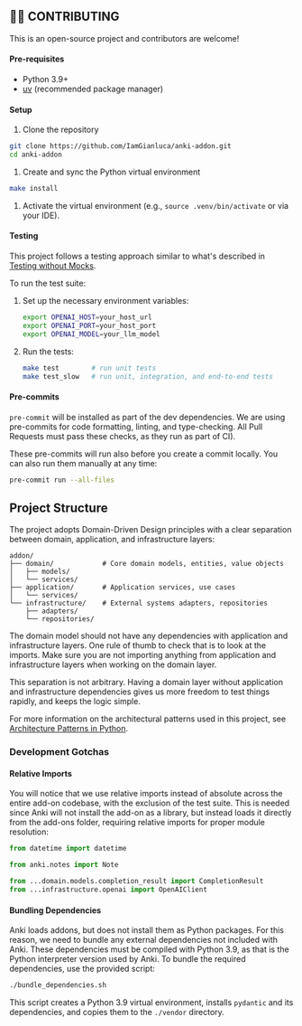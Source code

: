 ## 🧑‍💻 CONTRIBUTING

This is an open-source project and contributors are welcome!

#### Pre-requisites

* Python 3.9+
* [uv](https://github.com/astral-sh/uv) (recommended package manager)

#### Setup

1. Clone the repository
```bash
git clone https://github.com/IamGianluca/anki-addon.git
cd anki-addon
```
1. Create and sync the Python virtual environment
```bash
make install
```

1. Activate the virtual environment (e.g., `source .venv/bin/activate` or via your IDE).

#### Testing

This project follows a testing approach similar to what's described in [Testing without Mocks](https://www.jamesshore.com/v2/projects/nullables/testing-without-mocks).

To run the test suite:

1. Set up the necessary environment variables:
   ```bash
   export OPENAI_HOST=your_host_url
   export OPENAI_PORT=your_host_port
   export OPENAI_MODEL=your_llm_model
   ```

2. Run the tests:
   ```bash
   make test        # run unit tests
   make test_slow   # run unit, integration, and end-to-end tests
   ```

#### Pre-commits

`pre-commit` will be installed as part of the dev dependencies. We are using pre-commits for code formatting, linting, and type-checking. All Pull Requests must pass these checks, as they run as part of CI).

These pre-commits will run also before you create a commit locally. You can also run them manually at any time:

```bash 
pre-commit run --all-files
```

## Project Structure

The project adopts Domain-Driven Design principles with a clear separation between domain, application, and infrastructure layers:

```
addon/
├── domain/            # Core domain models, entities, value objects
│   ├── models/
│   └── services/
├── application/       # Application services, use cases
│   └── services/
└── infrastructure/    # External systems adapters, repositories
    ├── adapters/
    └── repositories/
```

The domain model should not have any dependencies with application and infrastructure layers. One rule of thumb to check that is to look at the imports. Make sure you are not importing anything from application and infrastructure layers when working on the domain layer. 

This separation is not arbitrary. Having a domain layer without application and infrastructure dependencies gives us more freedom to test things rapidly, and keeps the logic simple.

For more information on the architectural patterns used in this project, see [Architecture Patterns in Python](https://www.cosmicpython.com/).

### Development Gotchas

#### Relative Imports

You will notice that we use relative imports instead of absolute across the entire add-on codebase, with the exclusion of the test suite. This is needed since Anki will not install the add-on as a library, but instead loads it directly from the add-ons folder, requiring relative imports for proper module resolution:

```python
from datetime import datetime

from anki.notes import Note

from ...domain.models.completion_result import CompletionResult
from ...infrastructure.openai import OpenAIClient
```

#### Bundling Dependencies

Anki loads addons, but does not install them as Python packages. For this reason, we need to bundle any external dependencies not included with Anki. These dependencies must be compiled with Python 3.9, as that is the Python interpreter version used by Anki. To bundle the required dependencies, use the provided script:

```bash
./bundle_dependencies.sh
```

This script creates a Python 3.9 virtual environment, installs `pydantic` and its dependencies, and copies them to the `./vendor` directory.
